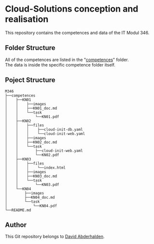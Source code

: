 # Cloud-Solutions conception and realisation
This repository contains the competences and data of the IT Modul 346.

## Folder Structure
All of the competences are listed in the "[competences](/competences/)" folder.<br>
The data is inside the specific competence folder itself.<br>

## Poject Structure

```
M346
├──competences
│    ├──KN01
│    │    ├──images
│    │    ├──KN01_doc.md
│    │    └──task
│    │        └──KN01.pdf
│    ├──KN02
│    │    ├──files
│    │    │    ├──cloud-init-db.yaml
│    │    │    └──cloud-init-web.yaml
│    │    ├──images
│    │    ├──KN02_doc.md
│    │    └──task
│    │        ├──cloud-init-web.yaml
│    │        └──KN02.pdf
│    ├──KN03
│    │    ├──files
│    │    │    └──index.html
│    │    ├──images
│    │    ├──KN03_doc.md
│    │    └──task
│    │        └──KN03.pdf
│    └──KN04
│        ├──images
│        ├──KN04_doc.md
│        └──task
│            └──KN04.pdf
└──README.md
```
## Author
This Git repository belongs to [David Abderhalden](https://www.david-abderhalden.ch/).